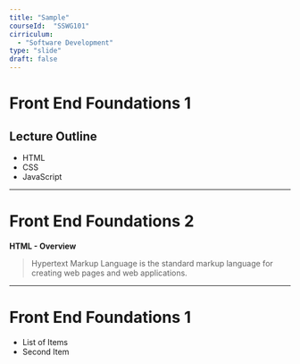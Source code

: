 ```yaml
---
title: "Sample" 
courseId:  "SSWG101"
cirriculum:  
  - "Software Development"
type: "slide"
draft: false
---
```


# Front End Foundations 1

## Lecture Outline

* HTML
* CSS
* JavaScript

---

# Front End Foundations 2

**HTML - Overview**

> Hypertext Markup Language is the standard markup language for creating web pages and web applications.

---

# Front End Foundations 1

* List of Items
* Second Item
